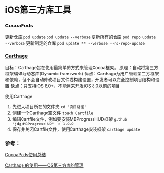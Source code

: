 #  iOS第三方库工具

### CocoaPods



更新仓库
`pod update`
`pod update --verbose`
更新所有的仓库
`pod repo update --verbose`
更新制定的仓库
`pod update ** --verbose --no-repo-update`



### [Carthage](https://github.com/Carthage/Carthage)
目标：Carthage旨在使用最简单的方式来管理Cocoa框架。
原理：自动将第三方框架编译为动态库(Dynamic framework)
优点：Carthage为用户管理第三方框架和依赖，但不会自动修改项目文件或构建设置，开发者可以完全控制项目结构和设置
缺点：只支持iOS 8.0+，不能用来开发iOS 8.0以前的项目


使用Carthage
1. 先进入项目所在的文件夹
`cd '项目路径'`
2. 创建一个Carthage空文件
`touch Cartfile`
3. 编辑Cartfile文件，例如要安装MBProgressHUD框架
`github "jdg/MBProgressHUD" ~> 1.0.0`
4. 保存并关闭Cartfile文件，使用Carthage安装框架
`carthage update`

### 参考：
[CocoaPods使用总结](https://www.jianshu.com/p/7d0ad4cde012)


[Carthage 的使用——iOS第三方库的管理](https://www.jianshu.com/p/f33972b08648)
